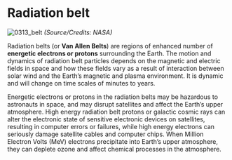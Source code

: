 # Radiation belt

![0313_belt](./static/0313_belt.jpg)
*(Source/Credits: NASA)*

Radiation belts (or **Van Allen Belts**) are regions of enhanced number of **energetic electrons or protons** surrounding the Earth. The motion and dynamics of radiation belt particles depends on the magnetic and electric fields in space and how these fields vary as a result of interaction between solar wind and the Earth’s magnetic and plasma environment. It is dynamic and will change on time scales of minutes to years.

Energetic electrons or protons in the radiation belts may be hazardous to astronauts in space, and may disrupt satellites and affect the Earth’s upper atmosphere. High energy radiation belt protons or galactic cosmic rays can alter the electronic state of sensitive electronic devices on satellites, resulting in computer errors or failures, while high energy electrons can seriously damage satellite cables and computer chips. When Million Electron Volts (MeV) electrons precipitate into Earth’s upper atmosphere, they can deplete ozone and affect chemical processes in the atmosphere.
